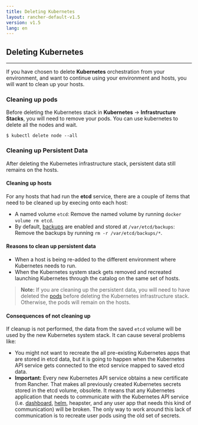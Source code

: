 ```yaml
---
title: Deleting Kubernetes
layout: rancher-default-v1.5
version: v1.5
lang: en
---
```


## Deleting Kubernetes
---

If you have chosen to delete **Kubernetes** orchestration from your environment, and want to continue using your environment and hosts, you will want to clean up your hosts.

### Cleaning up pods

Before deleting the Kubernetes stack in **Kubernetes** -> **Infrastructure Stacks**, you will need to remove your pods. You can use kubernetes to delete all the nodes and wait.

```
$ kubectl delete node --all
```

### Cleaning up Persistent Data

After deleting the Kubernetes infrastructure stack, persistent data still remains on the hosts.

#### Cleaning up hosts

For any hosts that had run the **etcd** service, there are a couple of items that need to be cleaned up by execing onto each host:

* A named volume `etcd`: Remove the named volume by running `docker volume rm etcd`.
* By default, [backups]({{site.baseurl}}/rancher/{{page.version}}/{{page.lang}}/kubernetes/backups) are enabled and stored at `/var/etcd/backups`: Remove the backups by running `rm -r /var/etcd/backups/*`.

#### Reasons to clean up persistent data

* When a host is being re-added to the different environment where Kubernetes needs to run.
* When the Kubernetes system stack gets removed and recreated launching Kubernetes through the catalog on the same set of hosts.

> **Note:** If you are cleaning up the persistent data, you will need to have deleted the [pods](#cleaning-up-pods) before deleting the Kubernetes infrastructure stack. Otherwise, the pods will remain on the hosts.

#### Consequences of not cleaning up

If cleanup is not performed, the data from the saved `etcd` volume will be used by the new Kubernetes system stack. It can cause several problems like:

* You might not want to recreate the all pre-existing Kubernetes apps that are stored in etcd data, but it is going to happen when the Kubernetes API service gets connected to the etcd service mapped to saved etcd data.
* **Important:** Every new Kubernetes API service obtains a new certificate from Rancher. That makes all previously created Kubernetes secrets stored in the etcd volume, obsolete. It means that any Kubernetes application that needs to communicate with the Kubernetes API service (i.e. [dashboard]({{site.baseurl}}/rancher/{{page.version}}/{{page.lang}}/kubernetes/addons/#dashboard), [helm]({{site.baseurl}}/rancher/{{page.version}}/{{page.lang}}/kubernetes/addons/#helm), heapster, and any user app that needs this kind of communication) will be broken. The only way to work around this lack of communication is to recreate user pods using the old set of secrets.
